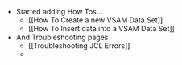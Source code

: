 - Started adding How Tos...
	- [[How To Create a new VSAM Data Set]]
	- [[How To Insert data into a VSAM Data Set]]
- And Troubleshooting pages
	- [[Troubleshooting JCL Errors]]
	-